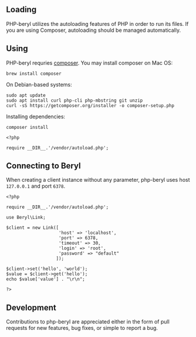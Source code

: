 ## Loading 

PHP-beryl utilizes the autoloading features of PHP in order to run its
files. If you are using Composer, autoloading should be managed automatically.

## Using

PHP-beryl requries [composer](http://getcomposer.org). You may install
composer on Mac OS:

```
brew install composer
```

On Debian-based systems:

```
sudo apt update
sudo apt install curl php-cli php-mbstring git unzip
curl -sS https://getcomposer.org/installer -o composer-setup.php
```

Installing dependencies:

```
composer install
```


```
<?php

require __DIR__.'/vendor/autoload.php';
```

## Connecting to Beryl

When creating a client instance without any parameter, php-beryl uses
host ``127.0.0.1`` and port ``6378``.


```
<?php

require __DIR__.'/vendor/autoload.php';

use Beryl\Link;

$client = new Link([  
                    'host' => 'localhost', 
                    'port' => 6378, 
                    'timeout' => 30, 
                    'login' => 'root', 
                    'password' => "default"
                   ]);

$client->set('hello', 'world');
$value = $client->get('hello');
echo $value['value'] . "\r\n";

?>
```


## Development

Contributions to php-beryl are appreciated either in the form of pull requests for new features, 
bug fixes, or simple to report a bug.



